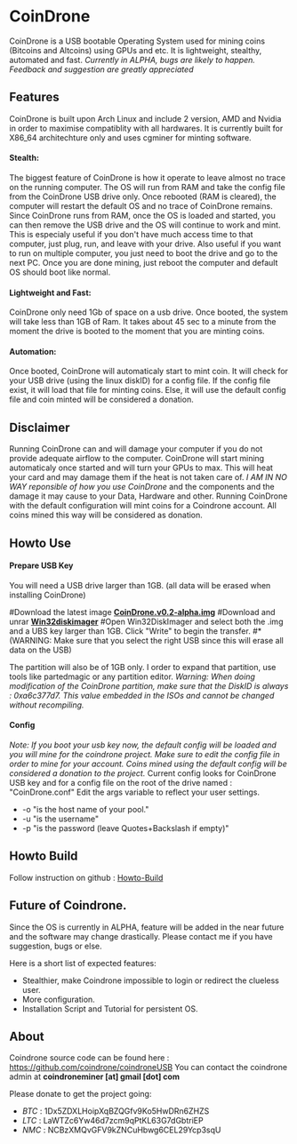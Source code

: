 CoinDrone
===

CoinDrone is a USB bootable Operating System used for mining coins (Bitcoins and Altcoins) using GPUs and etc. It is lightweight, stealthy, automated and fast.
*Currently in ALPHA, bugs are likely to happen. Feedback and suggestion are greatly appreciated*

## Features
CoinDrone is built upon Arch Linux and include 2 version, AMD and Nvidia in order to maximise compatiblity with all hardwares. It is currently built for X86_64 architechture only and uses cgminer for minting software.

#### Stealth:
The biggest feature of CoinDrone is how it operate to leave almost no trace on the running computer. The OS will run from RAM and take the config file from the CoinDrone USB drive only. Once rebooted (RAM is cleared), the computer will restart the default OS and no trace of CoinDrone remains.
Since CoinDrone runs from RAM, once the OS is loaded and started, you can then remove the USB drive and the OS will continue to work and mint. This is especialy useful if you don't have much access time to that computer, just plug, run, and leave with your drive. Also useful if you want to run on multiple computer, you just need to boot the drive and go to the next PC. Once you are done mining, just reboot the computer and default OS should boot like normal.

#### Lightweight and Fast:
CoinDrone only need 1Gb of space on a usb drive. Once booted, the system will take less than 1GB of Ram. 
It takes about 45 sec to a minute from the moment the drive is booted to the moment that you are minting coins.

#### Automation:
Once booted, CoinDrone will automaticaly start to mint coin. It will check for your USB drive (using the linux diskID) for a config file. If the config file exist, it will load that file for minting coins. Else, it will use the default config file and coin minted will be considered a donation. 

## Disclaimer
Running CoinDrone can and will damage your computer if you do not provide adequate airflow to the computer. CoinDrone will start mining automaticaly once started and will turn your GPUs to max. This will heat your card and may damage them if the heat is not taken care of. *I AM IN NO WAY reponsible of how you use CoinDrone* and the components and the damage it may cause to your Data, Hardware and other.
Running CoinDrone with the default configuration will mint coins for a Coindrone account. All coins mined this way will be considered as donation.

## Howto Use
#### Prepare USB Key
You will need a USB drive larger than 1GB. (all data will be erased when installing CoinDrone)

#Download the latest image **[CoinDrone.v0.2-alpha.img](http://sourceforge.net/projects/win32diskimager/)** 
#Download and unrar **[Win32diskimager](http://sourceforge.net/projects/win32diskimager/)**
#Open Win32DiskImager and select both the .img and a UBS key larger than 1GB. Click "Write" to begin the transfer.
#*(WARNING: Make sure that you select the right USB since this will erase all data on the USB)

The partition will also be of 1GB only. I order to expand that partition, use tools like partedmagic or any partition editor. *Warning: When doing modification of the CoinDrone partition, make sure that the DiskID is always : 0xa6c377d7. This value embedded in the ISOs and cannot be changed without recompiling.*

#### Config
*Note: If you boot your usb key now, the default config will be loaded and you will mine for the coindrone project. Make sure to edit the config file in order to mine for your account. Coins mined using the default config will be considered a donation to the project.* 
Current config looks for CoinDrone USB key and for a config file on the root of the drive named : "CoinDrone.conf"
Edit the args variable to reflect your user settings.

* -o "is the host name of your pool."
* -u "is the username"
* -p "is the password (leave Quotes+Backslash if empty)"

## Howto Build
Follow instruction on github : [Howto-Build](https://github.com/coindrone/coindroneUSB/wiki/Howto-Build)

## Future of Coindrone.
Since the OS is currently in ALPHA, feature will be added in the near future and the software may change drastically. Please contact me if you have suggestion, bugs or else.

Here is a short list of expected features:
* Stealthier, make Coindrone impossible to login or redirect the clueless user.
* More configuration. 
* Installation Script and Tutorial for persistent OS.

## About
Coindrone source code can be found here : https://github.com/coindrone/coindroneUSB
You can contact the coindrone admin at **coindroneminer [at] gmail [dot] com**

Please donate to get the project going:

* *BTC* : 1Dx5ZDXLHoipXqBZQGfv9Ko5HwDRn6ZHZS
* *LTC* : LaWTZc6Yw46d7zcm9qPtKL63G7dGbtriEP
* *NMC* : NCBzXMQvGFV9kZNCuHbwg6CEL29Ycp3sqU
